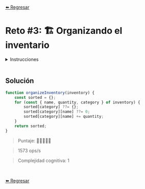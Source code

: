 [⬅️ Regresar](https://github.com/cosmoart/adventJS)

# Reto #3: 🏗️ Organizando el inventario

<details>
  <summary>Instrucciones</summary>

</br>

Santa Claus 🎅 is checking his workshop inventory to prepare gift delivery. The elves have recorded the toys in an array of objects, but the information is a bit disorganized. You need to help Santa organize the inventory.

You will receive an array of objects, where each object represents a toy and has the properties:

- name: the name of the toy (string).
- quantity: the available quantity of that toy (integer).
- category: the category to which the toy belongs (string).

Write a function that processes this array and returns an object that organizes the toys as follows:

- The keys of the object will be the categories of toys.
- The values will be objects that have the toy names as keys and the total quantities of each toy in that category as values.
- If there are toys with the same name in the same category, you must sum their quantities.
- If the array is empty, the function should return an empty object {}.

```js
const inventary = [
  { name: 'doll', quantity: 5, category: 'toys' },
  { name: 'car', quantity: 3, category: 'toys' },
  { name: 'ball', quantity: 2, category: 'sports' },
  { name: 'car', quantity: 2, category: 'toys' },
  { name: 'racket', quantity: 4, category: 'sports' }
]

organizeInventory(inventary)

// Expected result:
// {
//   toys: {
//     doll: 5,
//     car: 5
//   },
//   sports: {
//     ball: 2,
//     racket: 4
//   }

const inventary2 = [
  { name: 'book', quantity: 10, category: 'education' },
  { name: 'book', quantity: 5, category: 'education' },
  { name: 'paint', quantity: 3, category: 'art' }
]

organizeInventory(inventary2)

// Expected result:
// {
//   education: {
//     book: 15
//   },
//   art: {
//     paint: 3
//   }
// }
```

</details>

<br/>

## Solución

```js
function organizeInventory(inventory) {
	const sorted = {};
	for (const { name, quantity, category } of inventory) {
		sorted[category] ??= {};
		sorted[category][name] ??= 0;
		sorted[category][name] += quantity;
	}
	return sorted;
}
```

> Puntaje: 🌟🌟🌟🌟🌟

> 1573 ops/s

> Complejidad cognitiva: 1

<br/>

[⬅️ Regresar](https://github.com/cosmoart/adventJS)